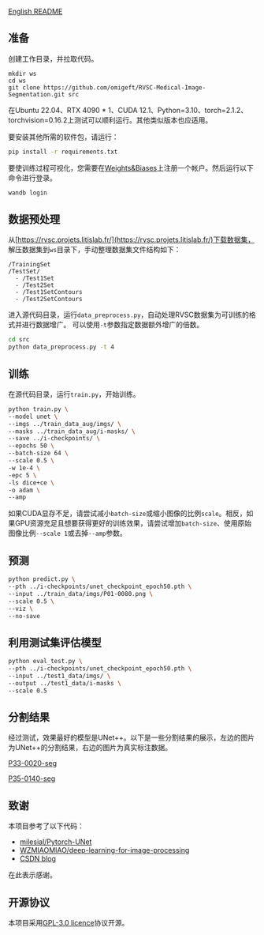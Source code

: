 [English README](README.md)

## 准备

创建工作目录，并拉取代码。

```
mkdir ws
cd ws
git clone https://github.com/omigeft/RVSC-Medical-Image-Segmentation.git src
```


在Ubuntu 22.04、RTX 4090 * 1、CUDA 12.1、Python=3.10、torch=2.1.2、torchvision=0.16.2上测试可以顺利运行。其他类似版本也应适用。

要安装其他所需的软件包，请运行：

```sh
pip install -r requirements.txt
```

要使训练过程可视化，您需要在[Weights&Biases](https://wandb.ai/)上注册一个帐户。然后运行以下命令进行登录。

```sh
wandb login
```

## 数据预处理

从[https://rvsc.projets.litislab.fr/](https://rvsc.projets.litislab.fr/)下载数据集，
解压数据集到`ws`目录下，手动整理数据集文件结构如下：

```
/TrainingSet
/TestSet/
  - /Test1Set
  - /Test2Set
  - /Test1SetContours
  - /Test2SetContours
```

进入源代码目录，运行`data_preprocess.py`，自动处理RVSC数据集为可训练的格式并进行数据增广。 可以使用`-t`参数指定数据额外增广的倍数。 

```sh
cd src
python data_preprocess.py -t 4
```

## 训练

在源代码目录，运行`train.py`，开始训练。

```sh
python train.py \
--model unet \
--imgs ../train_data_aug/imgs/ \
--masks ../train_data_aug/i-masks/ \
--save ../i-checkpoints/ \
--epochs 50 \
--batch-size 64 \
--scale 0.5 \
-w 1e-4 \
-epc 5 \
-ls dice+ce \
-o adam \
--amp
```

如果CUDA显存不足，请尝试减小`batch-size`或缩小图像的比例`scale`。相反，如果GPU资源充足且想要获得更好的训练效果，请尝试增加`batch-size`、使用原始图像比例`--scale 1`或去掉`--amp`参数。 

## 预测

```sh
python predict.py \
--pth ../i-checkpoints/unet_checkpoint_epoch50.pth \
--input ../train_data/imgs/P01-0080.png \
--scale 0.5 \
--viz \
--no-save
```

## 利用测试集评估模型

```sh
python eval_test.py \
--pth ../i-checkpoints/unet_checkpoint_epoch50.pth \
--input ../test1_data/imgs/ \
--output ../test1_data/i-masks \
--scale 0.5
```

## 分割结果

经过测试，效果最好的模型是UNet++。以下是一些分割结果的展示，左边的图片为UNet++的分割结果，右边的图片为真实标注数据。

[P33-0020-seg](assets/P33-0020-seg.png)

[P35-0140-seg](assets/P35-0140-seg.png)

## 致谢

本项目参考了以下代码：

* [milesial/Pytorch-UNet](https://github.com/milesial/Pytorch-UNet)
* [WZMIAOMIAO/deep-learning-for-image-processing](https://github.com/WZMIAOMIAO/deep-learning-for-image-processing)
* [CSDN blog](https://blog.csdn.net/qq_43205656/article/details/121191937)

在此表示感谢。

## 开源协议

本项目采用[GPL-3.0 licence](LICENSE)协议开源。